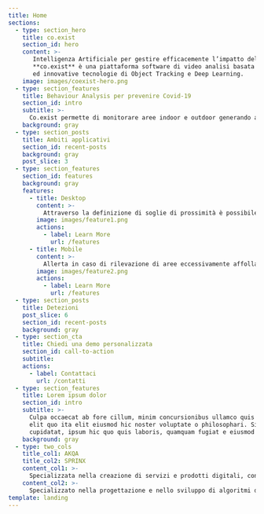 ```yaml
---
title: Home
sections:
  - type: section_hero
    title: co.exist
    section_id: hero
    content: >-
       Intelligenza Artificiale per gestire efficacemente l’impatto del Covid-19<br/>
       **co.exist** è una piattaforma software di video analisi basata sulle più moderne
       ed innovative tecnologie di Object Tracking e Deep Learning.
    image: images/coexist-hero.png
  - type: section_features
    title: Behaviour Analysis per prevenire Covid-19
    section_id: intro
    subtitle: >-
      Co.exist permette di monitorare aree indoor e outdoor generando allarmi e dati statistici utili non solo per garantire il rispetto puntuale delle direttive sanitarie e governative in tema di Covid-19 ma anche per fornire strumenti atti a pianificare e gestire, in ambito sia pubblico sia privato, il rientro a una <br/>«nuova normalità».
    background: gray
  - type: section_posts
    title: Ambiti applicativi
    section_id: recent-posts
    background: gray    
    post_slice: 3
  - type: section_features
    section_id: features
    background: gray
    features:
      - title: Desktop
        content: >-
          Attraverso la definizione di soglie di prossimità è possibile inviare un allarme in caso di mancato rispetto da parte persone del distanziamento sociale indicata dagli organi sanitari e governativi. La piattaforma software consente di configurare parametri quali: numero di persone coinvolte, soglia di distanza e tempo di permanenza della prossimità.
        image: images/feature1.png
        actions:
          - label: Learn More
            url: /features
      - title: Mobile
        content: >-
          Allerta in caso di rilevazione di aree eccessivamente affollate e/o di assembramenti, il cui numero di individui coinvolti non risulti in linea con le misure di prevenzione sanitaria. La piattaforma software consente di configurare parametri quali: numero massimo di persone consentite e tempo di permanenza dello stato di assembramento.
        image: images/feature2.png
        actions:
          - label: Learn More
            url: /features
  - type: section_posts
    title: Detezioni
    post_slice: 6
    section_id: recent-posts
    background: gray                
  - type: section_cta
    title: Chiedi una demo personalizzata
    section_id: call-to-action
    subtitle:
    actions:
      - label: Contattaci
        url: /contatti
  - type: section_features
    title: Lorem ipsum dolor
    section_id: intro
    subtitle: >-
      Culpa occaecat ab fore cillum, minim concursionibus ullamco quis expetendis a
      elit quo ita elit eiusmod hic noster voluptate o philosophari. Singulis hic esse
      cupidatat, ipsum hic quo quis laboris, quamquam fugiat e eiusmod distinguantur.
    background: gray        
  - type: two_cols
    title_col1: AKQA
    title_col2: SPRINX
    content_col1: >-
      Specializzata nella creazione di servizi e prodotti digitali, con esperti multidisciplinari nei settori della strategia, della creatività, delle soluzioni tecnologiche e dell’analisi dati.
    content_col2: >-
      Specializzato nella progettazione e nello sviluppo di algoritmi di video e behaviour analysis basati su tecnologie Object tracking e Deep Learning, Computer Vision e Artificial Intelligence.
template: landing
---
```


